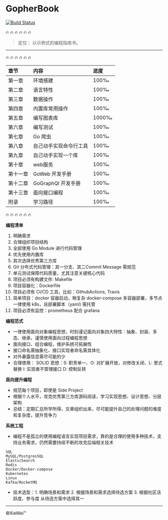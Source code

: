 # GopherBook


[![Build Status](https://travis-ci.com/wuxiaoxiaoshen/GopherBook.svg?token=NJwtDqGPUSoHiysBfFqE&branch=master)](https://travis-ci.com/wuxiaoxiaoshen/GopherBook)

:fire:  :fire:  :fire:  :fire:  :fire:  :fire:



> 定位： 以示例式的编程指南书。

---
:fire:  :fire:  :fire:  :fire:  :fire:  :fire:

章节|内容|进度
:---|:---|:---|
第一章|环境搭建|100&permil;|
第二章|语言特性|100&permil;|
第三章|数据操作|100&permil;|
第四章|内置库常用操作|100&permil;|
第五章|编写图表库|1000&permil;|
第六章| 编写测试|100&permil;|
第七章| Go 爬虫|100&permil;|
第八章|自己动手实现命令行工具|100&permil;|
第九章|自己动手实现一个库|100&permil;|
第十章|web服务|100&permil;|
第十一章| GoWeb 开发手册|100&permil;|
第十二章| GoGraphQl 开发手册|100&permil;|
第十三章| 面向接口编程|100&permil;|
附录| 学习路径 |100&permil;|


:fire:  :fire:  :fire:  :fire:  :fire:  :fire:

**编程清单**
1. 明确需求
2. 合理组织项目结构
3. 全部使用 Go Module 进行代码管理
3. 优先使用内置库
4. 其次选择优秀第三方库
5. Git 分布式代码管理：其一分支、其二Commit Message 需规范
5. 单元测试保障代码质量，尤其注意关键核心代码
6. 项目必须有构建文件: Makefile
7. 项目容器化：Dockerfile 
8. 项目必须有 CI/CD 工具，比如：GithubActions, Travis
9. 简单项目：docker 容器启动，稍复杂 docker-compose 多容器部署，多节点一律使用 k8s，且部署脚本（yaml) 需托管
10. 项目必须有监控：prometheus 配合 grafana

**编程范式**

- 一律使用面向对象编程思想，时刻谨记面向对象四大特性：抽象、封装、多态、继承，谨慎使用面向过程编程思想
- 面向接口、组合编程，维护系统可拓展性
- 接口命名需抽象化、接口实现者命名需具体化
- 对外暴露信息需尽可能的少
- 合理使用： SOLID 思想：S: 职责单一、O: 对扩展开放，对修改关闭、L: 里式替换 I: 实现者不管理接口 D: 控制反转

**面向提升编程**

- 规范每个项目，即使是 Side Project
- 根据个人水平，攻克优秀第三方库源码阅读，学习实现思想、设计思想、分层架构
- 总结：定期汇总所学所得，文章组织出来，尽可能提升自己的处理问题的难度和复杂度，提升竞争力

**系统工程**

- 编程不是孤立的使用编程语言实现项目需求，靠的是合理的使用多种技术，支持业务需求，仍然需要持续不断的攻克后端相关技术

```text
SQL
MySQL/PostgresSQL
ElasticSearch
Redis
Docker/Docker-compose
Kubernetes
Linux
Kafka/RocketMQ
```

- 技术选型：1. 明确场景和需求 2. 根据场景和需求选择待选方案 3. 根据社区活跃度、参与度 从待选方案中选择其一

---

&copy;XieWei&trade;




